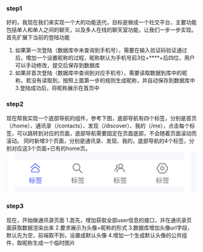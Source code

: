 ### step1
好的，我现在我们来实现一个大的功能迭代，目标是做成一个社交平台，主要功能包括单人和单人之间的聊天，以及多人在线的聊天室功能，让我们一步一步实现。
首先扩展下当前的登陆功能
1. 如果第一次登陆（数据库中未查询到手机号），需要在输入验证码验证通过后，增加一个设置昵称的过程，昵称默认为手机号前3位+****+后四位，用户可以手动修改，提交后保存到数据库
2. 如果非首次登陆（数据库中查询到对应手机号），需要读取数据到库中的昵称，若没有读取到，按照上面第一步的规则生成昵称，并自动保存到数据库中
3.登陆成功后，将昵称展示在首页中

### step2
现在帮我实现一个底部导航的组件，参考下图，底部导航有四个标签，分别是首页（/home）、通讯录（/contacts）、发现（/discover）、我的（/me），点击每个标签，可以跳转到对应的页面，底部导航需要固定在页面底部，不会随着页面滚动而滚动。
同时新增3个页面，分别是通讯录、发现、我的，底部导航的4个标签，分别对应这3个页面+已有的home页。
![alt text](tabbar.png)

### step3
现在，开始做通讯录页面
1.首先，增加获取全部user信息的接口，并在通讯录页面获取数据渲染出来
2.要求展示为头像+昵称的形式
3.数据库增加头像url字段，默认先为空，前端取不到，设置成默认头像
4.增加一个生成默认头像的公共组件，取昵称生成一个临时图片